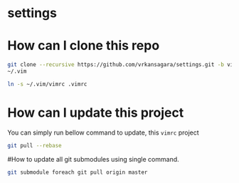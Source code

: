 # settings


# How can I clone this repo

~~~bash
git clone --recursive https://github.com/vrkansagara/settings.git -b vimrc
~/.vim

ln -s ~/.vim/vimrc .vimrc 
~~~

# How can I update this project

You can simply run bellow command to update, this `vimrc` project

~~~bash
git pull --rebase
~~~

#How to update all git submodules using single command.

~~~bash
git submodule foreach git pull origin master
~~~
